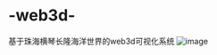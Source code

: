 # -web3d-
基于珠海横琴长隆海洋世界的web3d可视化系统
![image](https://user-images.githubusercontent.com/66437879/148066945-72fa9600-bf97-4f67-aec1-cc4cb4e2888b.png)
